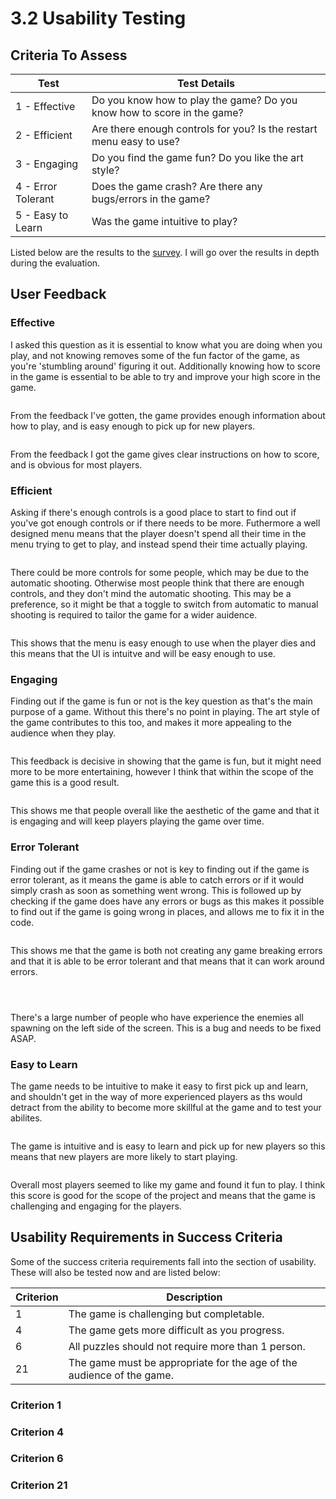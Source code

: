 # 3.2 Usability Testing

## Criteria To Assess

| Test               | Test Details                                                            |
| ------------------ | ----------------------------------------------------------------------- |
| 1 - Effective      | Do you know how to play the game? Do you know how to score in the game? |
| 2 - Efficient      | Are there enough controls for you? Is the restart menu easy to use?     |
| 3 - Engaging       | Do you find the game fun? Do you like the art style?                    |
| 4 - Error Tolerant | Does the game crash? Are there any bugs/errors in the game?             |
| 5 - Easy to Learn  | Was the game intuitive to play?                                         |

Listed below are the results to the [survey](https://www.surveymonkey.co.uk/r/B3YN9N8). I will go over the results in depth during the evaluation.

## User Feedback

### Effective

I asked this question as it is essential to know what you are doing when you play, and not knowing removes some of the fun factor of the game, as you're 'stumbling around' figuring it out. Additionally knowing how to score in the game is essential to be able to try and improve your high score in the game.

<figure><img src="../.gitbook/assets/Screenshot 2022-10-04 at 08.49.35.png" alt=""><figcaption></figcaption></figure>

From the feedback I've gotten, the game provides enough information about how to play, and is easy enough to pick up for new players.

<figure><img src="../.gitbook/assets/Screenshot 2022-10-04 at 08.51.08.png" alt=""><figcaption></figcaption></figure>

From the feedback I got the game gives clear instructions on how to score, and is obvious for most players.&#x20;

### Efficient

Asking if there's enough controls is a good place to start to find out if you've got enough controls or if there needs to be more. Futhermore a well designed menu means that the player doesn't spend all their time in the menu trying to get to play, and instead spend their time actually playing.&#x20;

<figure><img src="../.gitbook/assets/Screenshot 2022-10-04 at 08.52.06.png" alt=""><figcaption></figcaption></figure>

There could be more controls for some people, which may be due to the automatic shooting. Otherwise most people think that there are enough controls, and they don't mind the automatic shooting. This may be a preference, so it might be that a toggle to switch from automatic to manual shooting is required to tailor the game for a wider auidence.&#x20;

<figure><img src="../.gitbook/assets/Screenshot 2022-10-04 at 08.52.51.png" alt=""><figcaption></figcaption></figure>

This shows that the menu is easy enough to use when the player dies and this means that the UI is intuitve and will be easy enough to use.&#x20;

### Engaging

Finding out if the game is fun or not is the key question as that's the main purpose of a game. Without this there's no point in playing. The art style of the game contributes to this too, and makes it more appealing to the audience when they play.&#x20;

<figure><img src="../.gitbook/assets/Screenshot 2022-10-04 at 08.53.25.png" alt=""><figcaption></figcaption></figure>

This feedback is decisive in showing that the game is fun, but it might need more to be more entertaining, however I think that within the scope of the game this is a good result.&#x20;

<figure><img src="../.gitbook/assets/Screenshot 2022-10-04 at 08.54.41.png" alt=""><figcaption></figcaption></figure>

This shows me that people overall like the aesthetic of the game and that it is engaging and will keep players playing the game over time.&#x20;

### Error Tolerant

Finding out if the game crashes or not is key to finding out if the game is error tolerant, as it means the game is able to catch errors or if it would simply crash as soon as something went wrong. This is followed up by checking if the game does have any errors or bugs as this makes it possible to find out if the game is going wrong in places, and allows me to fix it in the code.&#x20;

<figure><img src="../.gitbook/assets/Screenshot 2022-10-04 at 08.55.27 (1).png" alt=""><figcaption></figcaption></figure>

This shows me that the game is both not creating any game breaking errors and that it is able to be error tolerant and that means that it can work around errors.&#x20;

<figure><img src="../.gitbook/assets/Screenshot 2022-10-04 at 08.59.14.png" alt=""><figcaption></figcaption></figure>

<figure><img src="../.gitbook/assets/Screenshot 2022-10-04 at 08.57.52.png" alt=""><figcaption></figcaption></figure>

<figure><img src="../.gitbook/assets/Screenshot 2022-10-04 at 08.58.25.png" alt=""><figcaption></figcaption></figure>

There's a large number of people who have experience the enemies all spawning on the left side of the screen. This is a bug and needs to be fixed ASAP.

### Easy to Learn

The game needs to be intuitive to make it easy to first pick up and learn, and shouldn't get in the way of more experienced players as ths would detract from the ability to become more skillful at the game and to test your abilites.&#x20;

<figure><img src="../.gitbook/assets/Screenshot 2022-10-04 at 09.16.25.png" alt=""><figcaption></figcaption></figure>

The game is intuitive and is easy to learn and pick up for new players so this means that new players are more likely to start playing.&#x20;

<figure><img src="../.gitbook/assets/Screenshot 2022-10-04 at 09.17.01.png" alt=""><figcaption></figcaption></figure>

Overall most players seemed to like my game and found it fun to play. I think this score is good for the scope of the project and means that the game is challenging and engaging for the players.&#x20;

## Usability Requirements in Success Criteria

Some of the success criteria requirements fall into the section of usability. These will also be tested now and are listed below:

| Criterion | Description                                                           |
| --------- | --------------------------------------------------------------------- |
| 1         | The game is challenging but completable.                              |
| 4         | The game gets more difficult as you progress.                         |
| 6         | All puzzles should not require more than 1 person.                    |
| 21        | The game must be appropriate for the age of the audience of the game. |

### Criterion 1



### Criterion 4



### Criterion 6



### Criterion 21

